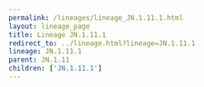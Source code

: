 ```yaml
---
permalink: /lineages/lineage_JN.1.11.1.html
layout: lineage_page
title: Lineage JN.1.11.1
redirect_to: ../lineage.html?lineage=JN.1.11.1
lineage: JN.1.11.1
parent: JN.1.11
children: ['JN.1.11.1']
---
```

